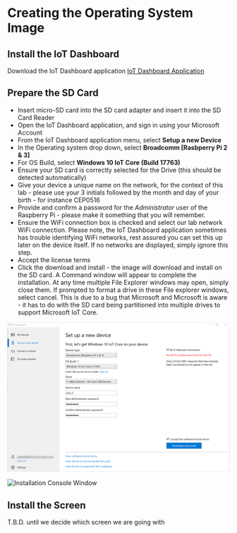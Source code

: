 # Creating the Operating System Image
## Install the IoT Dashboard
Download the IoT Dashboard application
[IoT Dashboard Application](https://docs.microsoft.com/en-us/windows/iot-core/downloads)
## Prepare the SD Card
* Insert micro-SD card into the SD card adapter and insert it into the SD Card Reader
* Open the IoT Dashboard application, and sign in using your Microsoft Account
* From the IoT Dashboard application menu, select **Setup a new Device**
* In the Operating system drop down, select **Broadcomm [Rasbperry Pi 2 & 3]**
* For OS Build, select **Windows 10 IoT Core (Build 17763)**
* Ensure your SD card is correctly selected for the Drive (this should be detected automatically)
* Give your device a unique name on the network, for the context of this lab - please use your 3 initials followed by the month and day of your birth - for instance CEP0516
* Provide and confirm a password for the *Administrator* user of the Raspberry Pi - please make it something that you will remember.
* Ensure the WiFi connection box is checked and select our lab network WiFi connection. Please note, the IoT Dashboard application sometimes has trouble identifying WiFi networks, rest assured you can set this up later on the device itself. If no networks are displayed, simply ignore this step.
* Accept the license terms
* Click the download and install - the image will download and install on the SD card. A Command window will appear to complete the installation. At any time multiple File Explorer windows may open, simply close them. If prompted to format a drive in these File explorer windows, select cancel. This is due to a bug that Microsoft and Microsoft is aware - it has to do with the SD card being partitioned into multiple drives to support Microsoft IoT Core.

![Setting up a new device](./images/IoTDashboardSetUpANewDevice.png)

![Installation Console Window](./images/IoTDashboardConsoleWindow.png)

## Install the Screen
T.B.D. until we decide which screen we are going with


